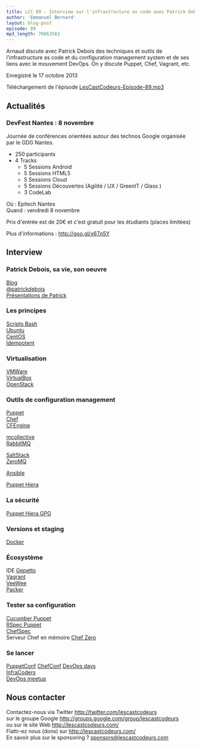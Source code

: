 ```yaml
---
title: LCC 89 - Interview sur l'infrastructure as code avec Patrick Debois
author: 'Emmanuel Bernard'
layout: blog-post
episode: 89
mp3_length: 70063563
---
```

Arnaud discute avec Patrick Debois des techniques et outils de l'infrastructure
as code et du configuration management system et de ses liens avec le mouvement
DevOps. On y discute Puppet, Chef, Vagrant, etc.

Enregistré le 17 octobre 2013

Téléchargement de l'épisode [LesCastCodeurs-Episode-89.mp3](http://traffic.libsyn.com/lescastcodeurs/LesCastCodeurs-Episode-89.mp3)

## Actualités

### DevFest Nantes : 8 novembre

Journée de conférences orientées autour des technos Google organisée par le GDG Nantes.

* 250 participants
* 4 Tracks
    * 5 Sessions Android
    * 5 Sessions HTML5
    * 5 Sessions Cloud
    * 5 Sessions Découvertes (Agilité / UX / GreenIT / Glass )
    * 3 CodeLab

Où : Epitech Nantes  
Quand : vendredi 8 novembre  

Prix d'entrée est de 20€ et c'est gratuit pour les étudiants (places limitées)

Plus d'informations : <http://goo.gl/x6Tn5Y>

## Interview

### Patrick Debois, sa vie, son oeuvre

[Blog](http://www.jedi.be/blog/)  
[@patrickdebois](https://twitter.com/patrickdebois)  
[Présentations de Patrick](http://www.slideshare.net/jedi4ever/presentations)  

### Les principes

[Scripts Bash](http://tldp.org/HOWTO/Bash-Prog-Intro-HOWTO.html)  
[Ubuntu](http://www.ubuntu.com)  
[CentOS](https://www.centos.org)  
[Idempotent](https://en.wikipedia.org/wiki/Idempotence)  

### Virtualisation

[VMWare](http://www.vmware.com)  
[VirtualBox](https://www.virtualbox.org)  
[OpenStack](http://www.openstack.org)  

### Outils de configuration management

[Puppet](https://puppetlabs.com)  
[Chef](http://www.opscode.com/chef/)  
[CFEngine](https://en.wikipedia.org/wiki/Cfengine)  

[mcollective](http://docs.puppetlabs.com/mcollective/)  
[RabbitMQ](http://www.rabbitmq.com)  

[SaltStack](http://saltstack.com)  
[ZeroMQ](http://zeromq.org)  

[Ansible](http://www.ansibleworks.com)  

[Puppet Hiera](http://docs.puppetlabs.com/hiera/1/)  

### La sécurité

[Puppet Hiera GPG](http://www.craigdunn.org/2011/10/secret-variables-in-puppet-with-hiera-and-gpg/)  

### Versions et staging

[Docker](https://www.docker.io)  

### Écosystème

IDE [Gepetto](https://puppetlabs.com/blog/geppetto-a-puppet-ide)  
[Vagrant](http://www.vagrantup.com)  
[VeeWee](https://github.com/jedi4ever/veewee)  
[Packer](http://www.packer.io)  

### Tester sa configuration

[Cucumber Puppet](http://projects.puppetlabs.com/projects/cucumber-puppet)  
[RSpec Puppet](http://rspec-puppet.com)  
[ChefSpec](https://github.com/acrmp/chefspec)  
Serveur Chef en mémoire [Chef Zero](https://github.com/jkeiser/chef-zero)  

### Se lancer

[PuppetConf](http://puppetconf.com)
[ChefConf](http://chefconf.opscode.com)
[DevOps days](http://devopsdays.org)  
[InfraCoders](http://www.infracoders.net)  
[DevOps meetup](http://parisdevops.fr)  

## Nous contacter

Contactez-nous via Twitter <http://twitter.com/lescastcodeurs>  
sur le groupe Google <http://groups.google.com/group/lescastcodeurs>  
ou sur le site Web <http://lescastcodeurs.com/>  
Flattr-ez nous (dons) sur <http://lescastcodeurs.com/>  
En savoir plus sur le sponsoring ? [sponsors@lescastcodeurs.com](mailto:sponsors@lescastcodeurs.com)
